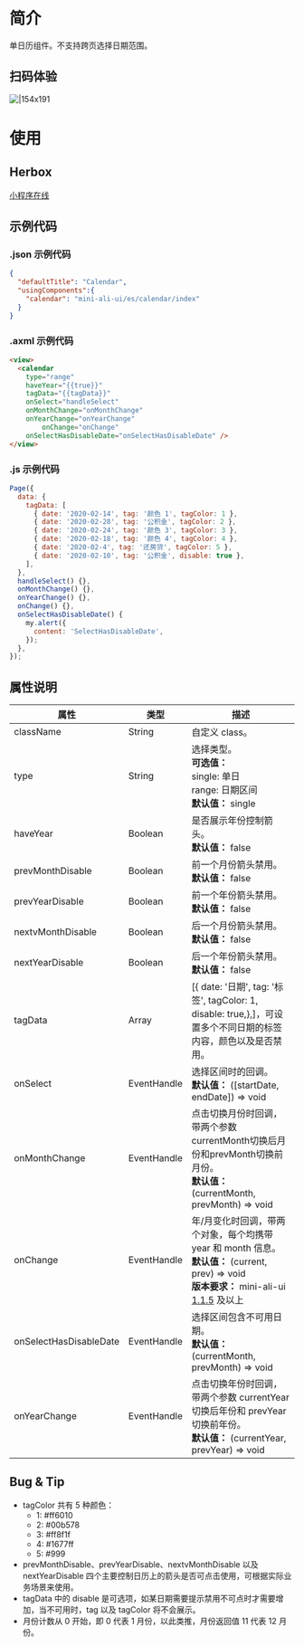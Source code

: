 
# 简介
单日历组件。不支持跨页选择日期范围。

## 扫码体验
![|154x191](https://mdn.alipayobjects.com/afts/img/A*QTU7SIUZWwkAAAAAAAAAAABkAa8wAA/original?bz=openpt_doc&t=p-804BKLyQGDJy97jUCirwAAAABkMK8AAAAA#align=left&display=inline&height=191&margin=%5Bobject%20Object%5D&originHeight=191&originWidth=154&status=done&style=none&width=154)

# 使用

## Herbox
[小程序在线](https://herbox-embed.alipay.com/s/doc-aliui-calendar?theme=light&previewZoom=75&chInfo=openhome-doc) 

## 示例代码

### .json 示例代码
```json
{
  "defaultTitle": "Calendar",
  "usingComponents":{
    "calendar": "mini-ali-ui/es/calendar/index"
  }
}
```

### .axml 示例代码
```html
<view>
  <calendar
    type="range"
    haveYear="{{true}}"
    tagData="{{tagData}}"
    onSelect="handleSelect"
    onMonthChange="onMonthChange"
    onYearChange="onYearChange"
		onChange="onChange"
    onSelectHasDisableDate="onSelectHasDisableDate" />
</view>
```

### .js 示例代码
```javascript
Page({
  data: {
    tagData: [
      { date: '2020-02-14', tag: '颜色 1', tagColor: 1 },
      { date: '2020-02-28', tag: '公积金', tagColor: 2 },
      { date: '2020-02-24', tag: '颜色 3', tagColor: 3 },
      { date: '2020-02-18', tag: '颜色 4', tagColor: 4 },
      { date: '2020-02-4', tag: '还房贷', tagColor: 5 },
      { date: '2020-02-10', tag: '公积金', disable: true },
    ],
  },
  handleSelect() {},
  onMonthChange() {},
  onYearChange() {},
  onChange() {},
  onSelectHasDisableDate() {
    my.alert({
      content: 'SelectHasDisableDate',
    });
  },
});
```

## 属性说明
| **属性** | **类型** | **描述** |
| --- | --- | --- |
| className | String | 自定义 class。 |
| type | String | 选择类型。<br />**可选值：** <br />single: 单日 <br />range: 日期区间<br />**默认值：** single |
| haveYear | Boolean | 是否展示年份控制箭头。<br />**默认值：** false |
| prevMonthDisable | Boolean | 前一个月份箭头禁用。<br />**默认值：** false |
| prevYearDisable | Boolean | 前一个年份箭头禁用。<br />**默认值：** false |
| nextvMonthDisable | Boolean | 后一个月份箭头禁用。<br />**默认值：** false |
| nextYearDisable | Boolean | 后一个年份箭头禁用。<br />**默认值：** false |
| tagData | Array | [{ date: '日期', tag: '标签', tagColor: 1, disable: true,},]，可设置多个不同日期的标签内容，颜色以及是否禁用。 |
| onSelect | EventHandle | 选择区间时的回调。<br />**默认值：** ([startDate, endDate]) => void |
| onMonthChange | EventHandle | 点击切换月份时回调，带两个参数currentMonth切换后月份和prevMonth切换前月份。<br />**默认值：** (currentMonth, prevMonth) => void |
| onChange | EventHandle | 年/月变化时回调，带两个对象，每个均携带 year 和 month 信息。<br />**默认值：** (current, prev) => void<br />**版本要求：** mini-ali-ui [1.1.5](https://www.npmjs.com/package/mini-ali-ui?activeTab=versions) 及以上 |
| onSelectHasDisableDate | EventHandle | 选择区间包含不可用日期。<br />**默认值：** (currentMonth, prevMonth) => void |
| onYearChange | EventHandle | 点击切换年份时回调，带两个参数 currentYear 切换后年份和 prevYear 切换前年份。<br />**默认值：** (currentYear, prevYear) => void |


## Bug & Tip

- tagColor 共有 5 种颜色：
   - 1: #ff6010
   - 2: #00b578
   - 3: #ff8f1f
   - 4: #1677ff
   - 5: #999
- prevMonthDisable、prevYearDisable、nextvMonthDisable 以及 nextYearDisable 四个主要控制日历上的箭头是否可点击使用，可根据实际业务场景来使用。
- tagData 中的 disable 是可选项，如某日期需要提示禁用不可点时才需要增加，当不可用时，tag 以及 tagColor 将不会展示。
- 月份计数从 0 开始，即 0 代表 1 月份，以此类推，月份返回值 11 代表 12 月份。

